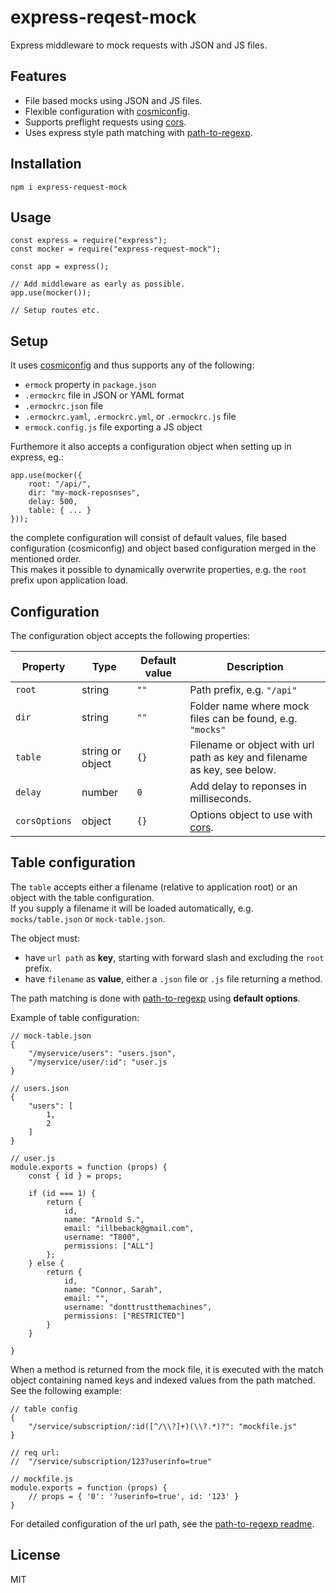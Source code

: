 # express-reqest-mock

Express middleware to mock requests with JSON and JS files.

## Features

- File based mocks using JSON and JS files.
- Flexible configuration with [cosmiconfig](https://www.npmjs.com/package/cosmiconfig).
- Supports preflight requests using [cors](https://www.npmjs.com/package/cors).
- Uses express style path matching with [path-to-regexp](https://www.npmjs.com/package/path-to-regexp).

## Installation

```
npm i express-request-mock
```

## Usage

```
const express = require("express");
const mocker = require("express-request-mock");

const app = express();

// Add middleware as early as possible.
app.use(mocker());

// Setup routes etc.
```

## Setup

It uses [cosmiconfig](https://www.npmjs.com/package/cosmiconfig) and thus supports any of the following:

- `ermock` property in `package.json`
- `.ermockrc` file in JSON or YAML format
- `.ermockrc.json` file
- `.ermockrc.yaml`, `.ermockrc.yml`, or `.ermockrc.js` file
- `ermock.config.js` file exporting a JS object

Furthemore it also accepts a configuration object when setting up in express, eg.:

```
app.use(mocker({
    root: "/api/",
    dir: "my-mock-reposnses",
    delay: 500,
    table: { ... }
}));
```

the complete configuration will consist of default values, file based configuration (cosmiconfig) and object based configuration merged in the mentioned order.  
This makes it possible to dynamically overwrite properties, e.g. the `root` prefix upon application load.

## Configuration

The configuration object accepts the following properties:

| Property      | Type             | Default value | Description                                                             |
| ------------- | ---------------- | ------------- | ----------------------------------------------------------------------- |
| `root`        | string           | `""`          | Path prefix, e.g. `"/api"`                                              |
| `dir`         | string           | `""`          | Folder name where mock files can be found, e.g. `"mocks"`               |
| `table`       | string or object | `{}`          | Filename or object with url path as key and filename as key, see below. |
| `delay`       | number           | `0`           | Add delay to reponses in milliseconds.                                  |
| `corsOptions` | object           | `{}`          | Options object to use with [cors](https://www.npmjs.com/package/cors).  |

## Table configuration

The `table` accepts either a filename (relative to application root) or an object with the table configuration.  
If you supply a filename it will be loaded automatically, e.g. `mocks/table.json` or `mock-table.json`.

The object must:

- have `url path` as **key**, starting with forward slash and excluding the `root` prefix.
- have `filename` as **value**, either a `.json` file or `.js` file returning a method.

The path matching is done with [path-to-regexp](https://www.npmjs.com/package/path-to-regexp) using **default options**.

Example of table configuration:

```
// mock-table.json
{
    "/myservice/users": "users.json",
    "/myservice/user/:id": "user.js
}

// users.json
{
    "users": [
        1,
        2
    ]
}

// user.js
module.exports = function (props) {
    const { id } = props;

    if (id === 1) {
        return {
            id,
            name: "Arnold S.",
            email: "illbeback@gmail.com",
            username: "T800",
            permissions: ["ALL"]
        };
    } else {
        return {
            id,
            name: "Connor, Sarah",
            email: "",
            username: "donttrustthemachines",
            permissions: ["RESTRICTED"]
        }
    }

}
```

When a method is returned from the mock file, it is executed with the match object containing named keys and indexed values from the path matched. See the following example:

```
// table config
{
    "/service/subscription/:id([^/\\?]+)(\\?.*)?": "mockfile.js"
}

// req url:
//  "/service/subscription/123?userinfo=true"

// mockfile.js
module.exports = function (props) {
    // props = { '0': '?userinfo=true', id: '123' }
}
```

For detailed configuration of the url path, see the [path-to-regexp readme](https://github.com/pillarjs/path-to-regexp#readme).

## License

MIT
